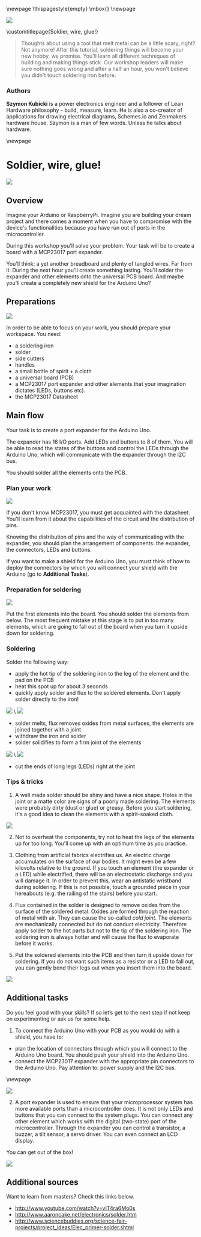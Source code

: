 \newpage
\thispagestyle{empty}
\mbox{}
\newpage

![](content/workshop_images/soldering.jpg)

\customtitlepage{Soldier, wire, glue!}

>Thoughts about using a tool that melt metal can be a little scary, right? Not anymore! After this tutorial, soldering things will become your new hobby, we promise. You'll learn all different techniques of building and making things stick. Our workshop leaders will make sure nothing goes wrong and after a half an hour, you won't believe you didn't touch soldering iron before.

### Authors

__Szymon Kubicki__ is a power electronics engineer and a follower of Lean Hardware philosophy - build, measure, learn. He is also a co-creator of applications for drawing electrical diagrams, Schemes.io and Zenmakers hardware house. Szymon is a man of few words. Unless he talks about hardware.

\newpage

# Soldier, wire, glue!

![](content/workshops/soldering/17.jpg)

## Overview

Imagine your Arduino or RaspberryPi.  Imagine you are building your dream project and there comes a moment when you have to compromise with the device's functionalities because you have run out of ports in the microcontroller.

During this workshop you'll solve your problem. Your task will be to create a board with a MCP23017 port expander.

You'll think: a yet another breadboard and plenty of tangled wires. Far from it. During the next hour you'll create something lasting. You'll solder the expander and other elements onto the universal PCB board. And maybe you'll create a completely new shield for the Arduino Uno?


## Preparations

![](content/workshops/soldering/1.jpg)

In order to be able to focus on your work, you should prepare your workspace. You need:

- a soldering iron
- solder
- side cutters
- handles
- a small bottle of spirit + a cloth
- a universal board (PCB)
- a MCP23017 port expander and other elements that your imagination dictates (LEDs, buttons etc).
- the MCP23017 Datasheet


## Main flow

Your task is to create a port expander for the Arduino Uno. 

The expander has 16 I/O ports. Add LEDs and buttons to 8 of them. You will be able to read the states of the buttons and control the LEDs through the Arduino Uno, which will communicate with the expander through the I2C bus.

You should solder all the elements onto the PCB.

### Plan your work

![](content/workshops/soldering/2.jpg)

If you don't know MCP23017, you must get acquainted with the datasheet. You'll learn from it about the capabilities of the circuit and the distribution of pins.

Knowing the distribution of pins and the way of communicating with the expander, you should plan the arrangement of components: the expander, the connectors, LEDs and buttons.

If you want to make a shield for the Arduino Uno, you must think of how to deploy the connectors by which you will connect your shield with the Arduino (go to **Additional Tasks**).

### Preparation for soldering

![](content/workshops/soldering/11.jpg)

Put the first elements into the board. You should solder the elements from below. The most frequent mistake at this stage is to put in too many elements, which are going to fall out of the board when you turn it upside down for soldering.

### Soldering

Solder the following way:

- apply the hot tip of the soldering iron to the leg of the element and the pad on the PCB
- heat this spot up for about 3 seconds
- quickly apply solder and flux to the soldered elements. Don't apply solder directly to the iron!

![](content/workshops/soldering/4.jpg) \ ![](content/workshops/soldering/6.jpg)


- solder melts, flux removes oxides from metal surfaces, the elements are joined together with a joint
- withdraw the iron and solder
- solder solidifies to form a firm joint of the elements

![](content/workshops/soldering/7.jpg) \ ![](content/workshops/soldering/8.jpg)

- cut the ends of long legs (LEDs) right at the joint


### Tips & tricks

1. A well made solder should be shiny and have a nice shape. Holes in the joint or a matte color are signs of a poorly made soldering. The elements were probably dirty (dust or glue) or greasy. Before you start soldering, it's a good idea to clean the elements with a spirit-soaked cloth.

![](content/workshops/soldering/13.jpg)

2. Not to overheat the components, try not to heat the legs of the elements up for too long. You'll come up with an optimum time as you practice.

3. Clothing from artificial fabrics electrifies us. An electric charge accumulates on the surface of our bodies. It might even be a few kilovolts relative to the ground. If you touch an element (the expander or a LED) while electrified, there will be an electrostatic discharge and you will damage it. In order to prevent this, wear an antistatic wristband during soldering. If this is not possible, touch a grounded piece in your hereabouts (e.g. the railing of the stairs) before you start.

4. Flux contained in the solder is designed to remove oxides from the surface of the soldered metal. Oxides are formed through the reaction of metal with air. They can cause the so-called _cold joint_. The elements are mechanically connected but do not conduct electricity. Therefore apply solder to the hot parts but not to the tip of the soldering iron. The soldering iron is always hotter and will cause the flux to evaporate before it works.

5. Put the soldered elements into the PCB and then turn it upside down for soldering. If you do not want such items as a resistor or a LED to fall out, you can gently bend their legs out when you insert them into the board.

![](content/workshops/soldering/12.jpg)


## Additional tasks

Do you feel good with your skills? If so let’s get to the next step if not keep on experimenting or ask us for some help.

1. To connect the Arduino Uno with your PCB as you would do with a shield, you have to:

- plan the location of connectors through which you will connect to the Arduino Uno board. You should push your shield into the Arduino Uno.
- connect the MCP23017 expander with the appropriate pin connectors to the Arduino Uno. Pay attention to: power supply and the I2C bus.

\newpage

![](content/workshops/soldering/10.jpg)

2. A port expander is used to ensure that your microprocessor system has more available ports than a microcontroller does. It is not only LEDs and buttons that you can connect to the system plugs. You can connect any other element which works with the digital (two-state) port of the microcontroller. Through the expander you can control a transistor, a buzzer, a tilt sensor, a servo driver. You can even connect an LCD display.

You can get out of the box!

![](content/workshops/soldering/15.jpg)


## Additional sources
Want to learn from masters? Check this links below.

- <http://www.youtube.com/watch?v=vIT4ra6Mo0s>
- <http://www.aaroncake.net/electronics/solder.htm>
- <http://www.sciencebuddies.org/science-fair-projects/project_ideas/Elec_primer-solder.shtml>


